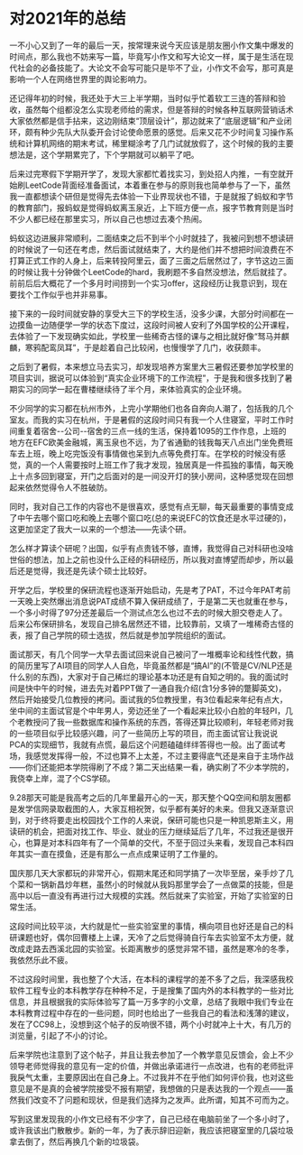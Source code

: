 # 对2021年的总结

一不小心又到了一年的最后一天，按常理来说今天应该是朋友圈小作文集中爆发的时间点，那么我也不妨来写一篇，毕竟写小作文和写大论文一样，属于是生活在现代社会的必备技能了。大论文不会写可能只是毕不了业，小作文不会写，那可真是影响一个人在网络世界里的舆论影响力。

还记得年初的时候，我还处于大三上半学期，当时似乎忙着软工三连的答辩和验收，虽然每个组都没怎么实现老师给的需求，但是答辩的时候各种互联网营销话术大家依然都是信手拈来，这边刚结束“顶层设计”，那边就来了“底层逻辑”和产业闭环，颇有种少先队大队委开会讨论使命愿景的感觉。后来又花不少时间复习操作系统和计算机网络的期末考试，稀里糊涂考了几门试就放假了，这个时候的我的主要想法是，这个学期累完了，下个学期就可以躺平了吧。

后来过完寒假下学期开学了，发现大家都忙着找实习，到处招人内推，一有空就开始刷LeetCode背面经准备面试，本着重在参与的原则我也简单参与了一下，虽然我一直都想读个研但是觉得先去体验一下业界现状也不错，于是就报了蚂蚁和字节的教育部门，报蚂蚁是觉得蚂蚁离玉泉近，上下班方便一点，报字节教育则是当时不少人都已经在那里实习，所以自己也想过去凑个热闹。

蚂蚁这边进展非常顺利，二面结束之后不到半个小时就挂了，我被问到想不想读研的时候说了一句还在考虑，然后面试就结束了，大约是他们并不想把时间浪费在不打算正式工作的人身上，后来转投阿里云，面了三面之后居然过了，字节这边三面的时候让我十分钟做个LeetCode的hard，我刷题不多自然没想法，然后就挂了。前前后后大概花了一个多月时间捞到一个实习offer，这段经历让我意识到，现在要找个工作似乎也并非易事。

接下来的一段时间就安静的享受大三下的学校生活，没多少课，大部分时间都在一边摸鱼一边随便学一学的状态下度过，这段时间被人安利了外国学校的公开课程，去体验了一下发现确实如此，学校里一些稀奇古怪的课与之相比就好像“驽马并麒麟，寒鸦配鸾凤耳”，于是趁着自己比较闲，也慢慢学了几门，收获颇丰。

之后到了暑假，本来想立马去实习，却发现培养方案里大三暑假还要参加学校里的项目实训，据说可以体验到“真实企业环境下的工作流程”，于是我和很多找到了暑期实习的同学一起在曹楼继续待了半个月，来体验真实的企业环境。

不少同学的实习都在杭州市外，上完小学期他们也各自奔向人潮了，包括我的几个室友。而我的实习在杭州，于是暑假的这段时间只有我一个人住寝室，平时工作时间重复着宿舍--公司--宿舍的三点一线的生活，保持着1095的工作作息，上班的地方在EFC欧美金融城，离玉泉也不远，为了省通勤的钱我每天八点出门坐免费班车去上班，晚上吃完饭没有事情做也呆到九点等免费打车。在学校的时候没有感觉，真的一个人需要按时上班工作了我才发现，独居真是一件孤独的事情，每天晚上十点多回到寝室，开门之后面对的是一间没开灯的狭小房间，这种感觉现在回想起来依然觉得令人不胜破防。

同时，我对自己工作的内容也不是很喜欢，感觉有点无聊，每天最重要的事情变成了中午去哪个窗口吃和晚上去哪个窗口吃(总的来说EFC的饮食还是水平过硬的)，这更加坚定了我大一以来的一个想法——先读个研。

怎么样才算读个研呢？出国，似乎有点贵钱不够，直博，我觉得自己对科研也没啥世俗的想法，加上之前也没什么正经的科研经历，所以我对直博望而却步，所以最后还是觉得，我还是先读个硕士比较好。

开学之后，学校里的保研流程也逐渐开始启动，先是考了PAT，不过今年PAT考前一天晚上突然爆出消息说PAT成绩不算入保研成绩了，于是第二天也就重在参与，一个多小时得了97分还差最后一个测试点怎么也过不去的时候大胆交卷走人了。后来公布保研排名，发现自己排名居然还不错，比较靠前，又填了一堆稀奇古怪的表，报了自己学院的硕士选拔，然后就是参加学院组织的面试。

面试那天，有几个同学一大早去面试回来说自己被问了一堆概率论和线性代数，搞的简历里写了AI项目的同学人人自危，毕竟虽然都是“搞AI”的(不管是CV/NLP还是什么别的东西)，大家对于自己稀烂的理论基本功还是有自知之明的。我的面试时间是快中午的时候，进去先对着PPT做了一通自我介绍(含1分多钟的蹩脚英文)，然后开始接受几位教授的拷问。面试我的5位教授里，有3位看起来年纪有点大，坐中间的主面试官是个中年男人，旁边还坐了一个看起来比较小白脸的年轻PI，几个老教授问了我一些数据库和操作系统的东西，答得还算比较顺利，年轻老师对我的一些项目似乎比较感兴趣，问了一些简历上写的项目，而主面试官让我说说PCA的实现细节，我就有点慌，最后这个问题磕磕绊绊答得也一般。出了面试考场，我感觉发挥得一般，不过也算不上太差，不过主要得底气还是来自于主场作战——你们还能把本学院得刷了不成？第二天出结果一看，确实刷了不少本学院的，我侥幸上岸，混了个CS学硕。

9.28那天可能是我高考之后的几年里最开心的一天，那天整个QQ空间和朋友圈都是发学信网录取截图的人，大家互相祝贺，似乎都有美好的未来。但我又逐渐意识到，对于终将要走出校园找个工作的人来说，保研可能也只是一种凯恩斯主义，用读研的机会，把面对找工作、毕业、就业的压力继续延后了几年，不过我还是很开心，也算是对本科四年有了一个简单的交代，不至于回过头来看，发现自己本科四年其实一直在摸鱼，还是有那么一点点成果证明了工作量的。

国庆那几天大家都玩的非常开心，假期末尾还和同学搞了一次毕至居，亲手炒了几个菜和一锅新昌炒年糕，虽然小的时候就从我妈那里学会了一点做菜的技能，但是高中以后一直没有再进行过大规模的实践。然后就来了实验室，开始了实验室的日常生活。

这段时间比较平淡，大约就是忙一些实验室里的事情，横向项目也好还是自己的科研课题也好，偶尔回曹楼上上课，天冷了之后觉得骑自行车去实验室不太方便，就改成走路去西溪北园的实验室。长距离散步的感觉非常不错，虽然是寒冷的冬季，我依然乐此不疲。

不过这段时间里，我也整了个大活，在本科的课程学的差不多了之后，我深感我校软件工程专业的本科教学存在种种不足，于是搜集了国内外的本科教学的一些对比信息，并且根据我的实际体验写了篇一万多字的小文章，总结了我眼中我们专业在本科教育过程中存在的一些问题，同时也给出了一些我自己的看法和浅薄的建议，发在了CC98上，没想到这个帖子的反响很不错，两个小时就冲上十大，有几万的浏览量，引起了不小的讨论。

后来学院也注意到了这个帖子，并且让我去参加了一个教学意见反馈会，会上不少领导老师觉得我的意见有一定的价值，并做出承诺进行一点改进，也有的老师批评我戾气太重，主要原因出在自己身上。不过我并不在乎他们如何评价我，也对这些意见是不是真的会被学院接受不报有期望，我想做的只是表达我的一个观点——虽然我们改变不了问题和现状，但是我们选择为之发声。此所谓，知其不可而为之。

写到这里发现我的小作文已经有不少字了，自己已经在电脑前坐了一个多小时了，或许我该出门散散步。新的一年，为了表示辞旧迎新，我应该把寝室里的几袋垃圾拿去倒了，然后再换几个新的垃圾袋。



